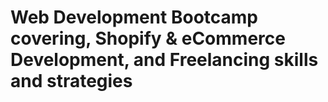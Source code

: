 # Web Development Bootcamp covering, Shopify & eCommerce Development, and Freelancing skills and strategies
